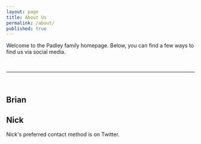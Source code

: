 ```yaml
---
layout: page
title: About Us
permalink: /about/
published: true
---
```



Welcome to the Padley family homepage. Below, you can find a few ways to find us via social media.

<br/>
<hr/>
<br/>

## Brian
<span class="contacticon center">
	<a href="https://www.linkedin.com/in/brianpadley" target="_blank"><i class="fa fa-linkedin-square"></i></a>

## Nick

<span class="contacticon center">
	<a href="https://npadley.github.com" target="_blank"><i class="fa fa-github-square"></i></a>
	<a href="https://www.linkedin.com/in/nickpadley" target="_blank"><i class="fa fa-linkedin-square"></i></a>
	<a href="https://twitter.com/nickpadley" target="_blank"><i class="fa fa-twitter-square"></i></a>
</span>

<div class="col three caption">
	Nick's preferred contact method is on Twitter.
</div>
